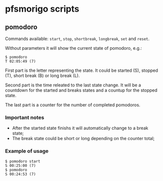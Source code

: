 pfsmorigo scripts
=================


pomodoro
--------

Commands available: `start`, `stop`, `shortbreak`, `longbreak`, `set` and `reset`.

Without parameters it will show the current state of pomodoro, e.g.:

    $ pomodoro
    T 02:05:49 (7)

First part is the letter representing the state. It could be started (S), stopped (T), short break (B) or long break (L).

Second part is the time releated to the last state change. It will be a countdown for the started and breaks states and a countup for the stopped state.

The last part is a counter for the number of completed pomodoros.

### Important notes

 * After the started state finishs it will automatically change to a break state;
 * The break state could be short or long depending on the counter total;


### Example of usage

    $ pomodoro start
    S 00:25:00 (7)
    $ pomodoro
    S 00:24:53 (7)

 
